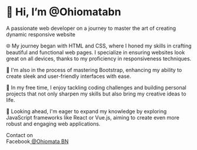  <h1>👋 Hi, I’m @Ohiomatabn</h1>
 <p>A passionate web developer on a journey to master the art of creating dynamic responsive website</p>
 
<p>🌐 My journey began with HTML and CSS, where I honed my skills in crafting beautiful and functional web pages. I specialize in ensuring websites look great on all devices, thanks to my proficiency in responsiveness techniques.</p>
<p>📘 I'm also in the process of mastering Bootstrap, enhancing my ability to create sleek and user-friendly interfaces with ease.</p>
<p>🌟 In my free time, I enjoy tackling coding challenges and building personal projects that not only sharpen my skills but also bring my creative ideas to life.</p>
<p>🚀 Looking ahead, I'm eager to expand my knowledge by exploring JavaScript frameworks like React or Vue.js, aiming to create even more robust and engaging web applications.</p>
<p>Contact on <br>
Facebook<a href="https://web.facebook.com/Ohiomatabn/"><i class="fa-brands fa-facebook-f fa-3x"></i> @Ohiomata BN</a></p>

<!---
Ohiomatabn/Ohiomatabn is a ✨ special ✨ repository because its `README.md` (this file) appears on your GitHub profile.
You can click the Preview link to take a look at your changes.
--->
